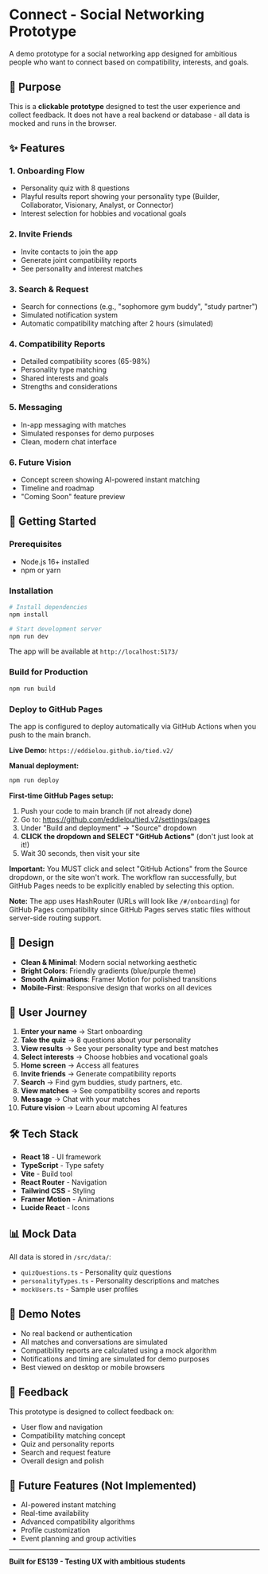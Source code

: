 # Connect - Social Networking Prototype

A demo prototype for a social networking app designed for ambitious people who want to connect based on compatibility, interests, and goals.

## 🎯 Purpose

This is a **clickable prototype** designed to test the user experience and collect feedback. It does not have a real backend or database - all data is mocked and runs in the browser.

## ✨ Features

### 1. **Onboarding Flow**
- Personality quiz with 8 questions
- Playful results report showing your personality type (Builder, Collaborator, Visionary, Analyst, or Connector)
- Interest selection for hobbies and vocational goals

### 2. **Invite Friends**
- Invite contacts to join the app
- Generate joint compatibility reports
- See personality and interest matches

### 3. **Search & Request**
- Search for connections (e.g., "sophomore gym buddy", "study partner")
- Simulated notification system
- Automatic compatibility matching after 2 hours (simulated)

### 4. **Compatibility Reports**
- Detailed compatibility scores (65-98%)
- Personality type matching
- Shared interests and goals
- Strengths and considerations

### 5. **Messaging**
- In-app messaging with matches
- Simulated responses for demo purposes
- Clean, modern chat interface

### 6. **Future Vision**
- Concept screen showing AI-powered instant matching
- Timeline and roadmap
- "Coming Soon" feature preview

## 🚀 Getting Started

### Prerequisites
- Node.js 16+ installed
- npm or yarn

### Installation

```bash
# Install dependencies
npm install

# Start development server
npm run dev
```

The app will be available at `http://localhost:5173/`

### Build for Production

```bash
npm run build
```

### Deploy to GitHub Pages

The app is configured to deploy automatically via GitHub Actions when you push to the main branch.

**Live Demo:** `https://eddielou.github.io/tied.v2/`

**Manual deployment:**
```bash
npm run deploy
```

**First-time GitHub Pages setup:**
1. Push your code to main branch (if not already done)
2. Go to: https://github.com/eddielou/tied.v2/settings/pages
3. Under "Build and deployment" → "Source" dropdown
4. **CLICK the dropdown and SELECT "GitHub Actions"** (don't just look at it!)
5. Wait 30 seconds, then visit your site

**Important:** You MUST click and select "GitHub Actions" from the Source dropdown, or the site won't work. The workflow ran successfully, but GitHub Pages needs to be explicitly enabled by selecting this option.

**Note:** The app uses HashRouter (URLs will look like `/#/onboarding`) for GitHub Pages compatibility since GitHub Pages serves static files without server-side routing support.

## 🎨 Design

- **Clean & Minimal**: Modern social networking aesthetic
- **Bright Colors**: Friendly gradients (blue/purple theme)
- **Smooth Animations**: Framer Motion for polished transitions
- **Mobile-First**: Responsive design that works on all devices

## 📱 User Journey

1. **Enter your name** → Start onboarding
2. **Take the quiz** → 8 questions about your personality
3. **View results** → See your personality type and best matches
4. **Select interests** → Choose hobbies and vocational goals
5. **Home screen** → Access all features
6. **Invite friends** → Generate compatibility reports
7. **Search** → Find gym buddies, study partners, etc.
8. **View matches** → See compatibility scores and reports
9. **Message** → Chat with your matches
10. **Future vision** → Learn about upcoming AI features

## 🛠️ Tech Stack

- **React 18** - UI framework
- **TypeScript** - Type safety
- **Vite** - Build tool
- **React Router** - Navigation
- **Tailwind CSS** - Styling
- **Framer Motion** - Animations
- **Lucide React** - Icons

## 📊 Mock Data

All data is stored in `/src/data/`:
- `quizQuestions.ts` - Personality quiz questions
- `personalityTypes.ts` - Personality descriptions and matches
- `mockUsers.ts` - Sample user profiles

## 🎯 Demo Notes

- No real backend or authentication
- All matches and conversations are simulated
- Compatibility reports are calculated using a mock algorithm
- Notifications and timing are simulated for demo purposes
- Best viewed on desktop or mobile browsers

## 📝 Feedback

This prototype is designed to collect feedback on:
- User flow and navigation
- Compatibility matching concept
- Quiz and personality reports
- Search and request feature
- Overall design and polish

## 🔮 Future Features (Not Implemented)

- AI-powered instant matching
- Real-time availability
- Advanced compatibility algorithms
- Profile customization
- Event planning and group activities

---

**Built for ES139 - Testing UX with ambitious students**